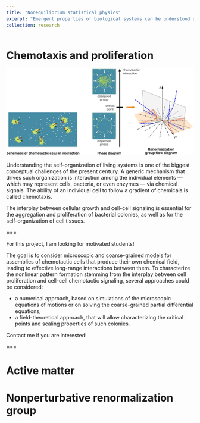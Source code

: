 ```yaml
---
title: "Nonequilibrium statistical physics"
excerpt: "Emergent properties of biological systems can be understood using tools from statistical physics, such as the renormalisation group."
collection: research
---
```


#  Chemotaxis and proliferation

<img src='/images/research_chemo.jpg'>

Understanding the self-organization of living systems is one of the biggest conceptual challenges of the present century. A generic mechanism that drives such organization is interaction among the individual elements — which may represent cells, bacteria, or even enzymes — via chemical signals. The ability of an individual cell to follow a gradient of chemicals is called chemotaxis.

The interplay between cellular growth and cell-cell signaling is essential for the aggregation and proliferation of bacterial colonies, as well as for the self-organization of cell tissues.

===

For this project, I am looking for motivated students!

The goal is to consider microscopic and coarse-grained models for
assemblies of chemotactic cells that produce their own chemical field, leading to effective long-range interactions between them. To characterize the nonlinear pattern formation stemming from the interplay between cell proliferation and cell-cell chemotactic signaling, several approaches could be considered:
- a numerical approach, based on simulations of the microscopic equations of motions or on solving the coarse-grained partial differential equations,
- a field-theoretical approach, that will allow characterizing the critical points and scaling properties of such colonies.


Contact me if you are interested!

===

#  Active matter

#  Nonperturbative renormalization group